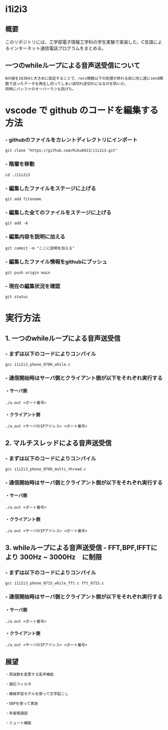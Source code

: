 # i1i2i3

## 概要

このリポジトリには、工学部電子情報工学科の学生実験で実装した、C言語によるインターネット通信電話プログラムをまとめる。

## 一つのwhileループによる音声送受信について
```
Nの値を16384と大きめに設定することで、recv関数以下の処理が終わる前に同じ週にsend関数で送ったデータを再生し切ってしまい途切れ途切れになるのを防いだ。
同時にバッファのオーバーランも防げた。
```

# vscode で github のコードを編集する方法

### - githubのファイルをカレントディレクトリにインポート
```
git clone "https://github.com/Riku0413/i1i2i3.git"
```

### - 階層を移動
```
cd ./i1i2i3
```

### - 編集したファイルをステージに上げる
```
git add filename
```

### - 編集した全てのファイルをステージに上げる
```
git add -A
```

### - 編集内容を説明に加える
```
git commit -m "ここに説明を加える"
```

### - 編集したファイル情報をgithubにプッシュ
```
git push origin main
```

### - 現在の編集状況を確認
```
git status
```

# 実行方法

## 1. 一つのwhileループによる音声送受信

### - まずは以下のコードによりコンパイル
```
gcc i1i2i3_phone_0706_while.c
```

### - 通信開始時はサーバ側とクライアント側が以下をそれぞれ実行する

#### ・サーバ側
```
./a.out <ポート番号>
```

#### ・クライアント側
```
./a.out <サーバのIPアドレス> <ポート番号>
```



## 2. マルチスレッドによる音声送受信

### - まずは以下のコードによりコンパイル
```
gcc i1i2i3_phone_0706_multi_thread.c
```

### - 通信開始時はサーバ側とクライアント側が以下をそれぞれ実行する

#### ・サーバ側
```
./a.out <ポート番号>
```

#### ・クライアント側
```
./a.out <サーバのIPアドレス> <ポート番号>
```



## 3. whileループによる音声送受信 - FFT,BPF,IFFTにより 300Hz ~ 3000Hz　に制限

### - まずは以下のコードによりコンパイル
```
gcc i1i2i3_phone_0715_while_fft.c fft_0715.c
```

### - 通信開始時はサーバ側とクライアント側が以下をそれぞれ実行する

#### ・サーバ側
```
./a.out <ポート番号>
```

#### ・クライアント側
```
./a.out <サーバのIPアドレス> <ポート番号>
```

## 展望

```
・周波数を変更する変声機能

・適応フィルタ

・機械学習モデルを使って文字起こし

・UDPを使って実装

・多者間通話

・ミュート機能
```
